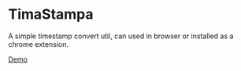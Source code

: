 # TimaStampa

A simple timestamp convert util, can used in browser or installed as a chrome extension.

[Demo](https://timastampa.netlify.app/)